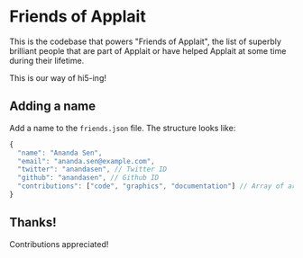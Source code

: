 # Friends of Applait

This is the codebase that powers "Friends of Applait", the list of superbly brilliant people that are part of Applait or have helped Applait at some time during their lifetime.

This is our way of hi5-ing!

## Adding a name

Add a name to the `friends.json` file. The structure looks like:

```javascript
{
  "name": "Ananda Sen",
  "email": "ananda.sen@example.com",
  "twitter": "anandasen", // Twitter ID
  "github": "anandasen", // Github ID
  "contributions": ["code", "graphics", "documentation"] // Array of areas of contribution
}
```

## Thanks!

Contributions appreciated!
